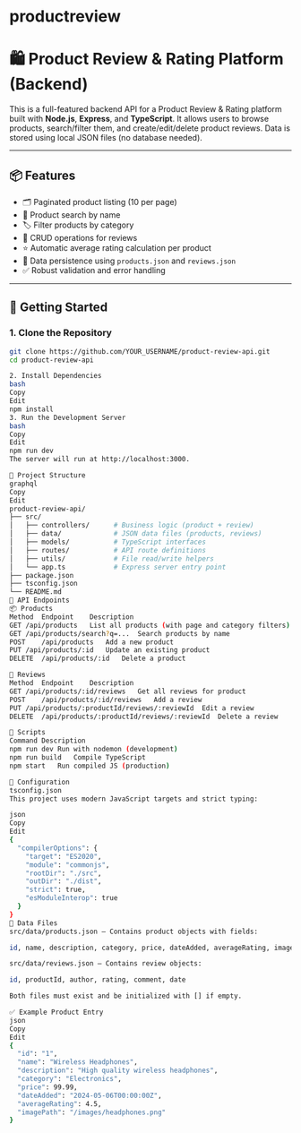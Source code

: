 # productreview
# 🛍️ Product Review & Rating Platform (Backend)

This is a full-featured backend API for a Product Review & Rating platform built with **Node.js**, **Express**, and **TypeScript**. It allows users to browse products, search/filter them, and create/edit/delete product reviews. Data is stored using local JSON files (no database needed).

---

## 📦 Features

- 🗂 Paginated product listing (10 per page)
- 🔎 Product search by name
- 🏷 Filter products by category
- 📝 CRUD operations for reviews
- ⭐ Automatic average rating calculation per product
- 📁 Data persistence using `products.json` and `reviews.json`
- ✅ Robust validation and error handling

---

## 🚀 Getting Started

### 1. Clone the Repository

```bash
git clone https://github.com/YOUR_USERNAME/product-review-api.git
cd product-review-api

2. Install Dependencies
bash
Copy
Edit
npm install
3. Run the Development Server
bash
Copy
Edit
npm run dev
The server will run at http://localhost:3000.

📁 Project Structure
graphql
Copy
Edit
product-review-api/
├── src/
│   ├── controllers/      # Business logic (product + review)
│   ├── data/             # JSON data files (products, reviews)
│   ├── models/           # TypeScript interfaces
│   ├── routes/           # API route definitions
│   ├── utils/            # File read/write helpers
│   └── app.ts            # Express server entry point
├── package.json
├── tsconfig.json
└── README.md
🧪 API Endpoints
📦 Products
Method	Endpoint	Description
GET	/api/products	List all products (with page and category filters)
GET	/api/products/search?q=...	Search products by name
POST	/api/products	Add a new product
PUT	/api/products/:id	Update an existing product
DELETE	/api/products/:id	Delete a product

📝 Reviews
Method	Endpoint	Description
GET	/api/products/:id/reviews	Get all reviews for product
POST	/api/products/:id/reviews	Add a review
PUT	/api/products/:productId/reviews/:reviewId	Edit a review
DELETE	/api/products/:productId/reviews/:reviewId	Delete a review

🧰 Scripts
Command	Description
npm run dev	Run with nodemon (development)
npm run build	Compile TypeScript
npm start	Run compiled JS (production)

🔧 Configuration
tsconfig.json
This project uses modern JavaScript targets and strict typing:

json
Copy
Edit
{
  "compilerOptions": {
    "target": "ES2020",
    "module": "commonjs",
    "rootDir": "./src",
    "outDir": "./dist",
    "strict": true,
    "esModuleInterop": true
  }
}
📂 Data Files
src/data/products.json – Contains product objects with fields:

id, name, description, category, price, dateAdded, averageRating, imagePath

src/data/reviews.json – Contains review objects:

id, productId, author, rating, comment, date

Both files must exist and be initialized with [] if empty.

✅ Example Product Entry
json
Copy
Edit
{
  "id": "1",
  "name": "Wireless Headphones",
  "description": "High quality wireless headphones",
  "category": "Electronics",
  "price": 99.99,
  "dateAdded": "2024-05-06T00:00:00Z",
  "averageRating": 4.5,
  "imagePath": "/images/headphones.png"
}
